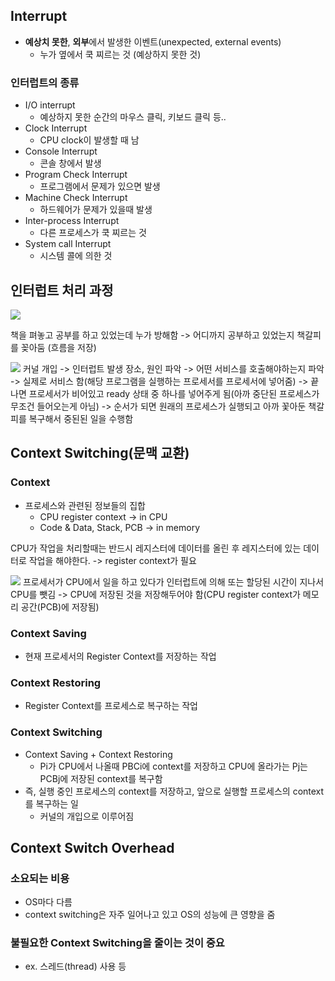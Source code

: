 ## Interrupt
- **예상치 못한**, **외부**에서 발생한 이벤트(unexpected, external events)
  - 누가 옆에서 쿡 찌르는 것 (예상하지 못한 것)
### 인터럽트의 종류
- I/O interrupt
  - 예상하지 못한 순간의 마우스 클릭, 키보드 클릭 등..
- Clock Interrupt
  - CPU clock이 발생할 때 남
- Console Interrupt
  - 콘솔 창에서 발생
- Program Check Interrupt
  - 프로그램에서 문제가 있으면 발생
- Machine Check Interrupt
  - 하드웨어가 문제가 있을때 발생
- Inter-process Interrupt
  - 다른 프로세스가 쿡 찌르는 것
- System call Interrupt
  - 시스템 콜에 의한 것
  

## 인터럽트 처리 과정
![](https://images.velog.io/images/langssi/post/44e0a8b7-f43f-452b-88f5-c16d338ffd9a/image.png)

책을 펴놓고 공부를 하고 있었는데 누가 방해함 -> 어디까지 공부하고 있었는지 책갈피를 꽂아둠 (흐름을 저장)

![](https://images.velog.io/images/langssi/post/d01fe63e-97b1-448f-94b3-54779dea94ae/image.png)
커널 개입 -> 인터럽트 발생 장소, 원인 파악 -> 어떤 서비스를 호출해야하는지 파악 -> 실제로 서비스 함(해당 프로그램을 실행하는 프로세서를 프로세서에 넣어줌) -> 끝나면 프로세서가 비어있고 ready 상태 중 하나를 넣어주게 됨(아까 중단된 프로세스가 무조건 들어오는게 아님) -> 순서가 되면 원래의 프로세스가 실행되고 아까 꽃아둔 책갈피를 복구해서 중된된 일을 수행함

## Context Switching(문맥 교환)
### Context
- 프로세스와 관련된 정보들의 집합
  - CPU register context -> in CPU
  - Code & Data, Stack, PCB -> in memory
  
CPU가 작업을 처리할때는 반드시 레지스터에 데이터를 올린 후 레지스터에 있는 데이터로 작업을 해야한다. -> register context가 필요

![](https://images.velog.io/images/langssi/post/c9860003-1c1b-4b5b-97f4-18ca2603761b/image.png)
프로세서가 CPU에서 일을 하고 있다가 인터럽트에 의해 또는 할당된 시간이 지나서 CPU를 뺏김 -> CPU에 저장된 것을 저장해두어야 함(CPU register context가 메모리 공간(PCB)에 저장됨)
### Context Saving
- 현재 프로세서의 Register Context를 저장하는 작업
### Context Restoring
- Register Context를 프로세스로 복구하는 작업
### Context Switching
- Context Saving + Context Restoring
  - Pi가 CPU에서 나올때 PBCi에 context를 저장하고 CPU에 올라가는 Pj는 PCBj에 저장된 context를 복구함
- 즉, 실행 중인 프로세스의 context를 저장하고, 앞으로 실행할 프로세스의 context를 복구하는 일
  - 커널의 개입으로 이루어짐
## Context Switch Overhead
### 소요되는 비용
- OS마다 다름
- context switching은 자주 일어나고 있고 OS의 성능에 큰 영향을 줌
### 불필요한 Context Switching을 줄이는 것이 중요

- ex. 스레드(thread) 사용 등